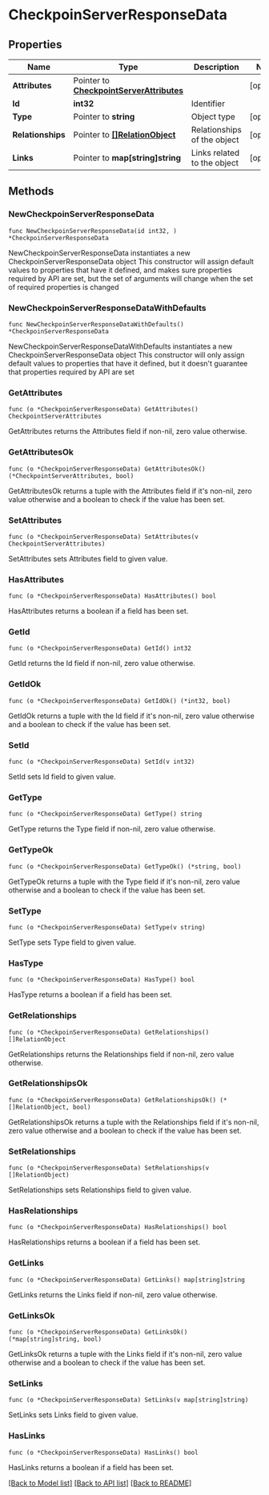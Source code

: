 # CheckpoinServerResponseData

## Properties

Name | Type | Description | Notes
------------ | ------------- | ------------- | -------------
**Attributes** | Pointer to [**CheckpointServerAttributes**](CheckpointServerAttributes.md) |  | [optional] 
**Id** | **int32** | Identifier  | 
**Type** | Pointer to **string** | Object type | [optional] 
**Relationships** | Pointer to [**[]RelationObject**](RelationObject.md) | Relationships of the object | [optional] 
**Links** | Pointer to **map[string]string** | Links related to the object | [optional] 

## Methods

### NewCheckpoinServerResponseData

`func NewCheckpoinServerResponseData(id int32, ) *CheckpoinServerResponseData`

NewCheckpoinServerResponseData instantiates a new CheckpoinServerResponseData object
This constructor will assign default values to properties that have it defined,
and makes sure properties required by API are set, but the set of arguments
will change when the set of required properties is changed

### NewCheckpoinServerResponseDataWithDefaults

`func NewCheckpoinServerResponseDataWithDefaults() *CheckpoinServerResponseData`

NewCheckpoinServerResponseDataWithDefaults instantiates a new CheckpoinServerResponseData object
This constructor will only assign default values to properties that have it defined,
but it doesn't guarantee that properties required by API are set

### GetAttributes

`func (o *CheckpoinServerResponseData) GetAttributes() CheckpointServerAttributes`

GetAttributes returns the Attributes field if non-nil, zero value otherwise.

### GetAttributesOk

`func (o *CheckpoinServerResponseData) GetAttributesOk() (*CheckpointServerAttributes, bool)`

GetAttributesOk returns a tuple with the Attributes field if it's non-nil, zero value otherwise
and a boolean to check if the value has been set.

### SetAttributes

`func (o *CheckpoinServerResponseData) SetAttributes(v CheckpointServerAttributes)`

SetAttributes sets Attributes field to given value.

### HasAttributes

`func (o *CheckpoinServerResponseData) HasAttributes() bool`

HasAttributes returns a boolean if a field has been set.

### GetId

`func (o *CheckpoinServerResponseData) GetId() int32`

GetId returns the Id field if non-nil, zero value otherwise.

### GetIdOk

`func (o *CheckpoinServerResponseData) GetIdOk() (*int32, bool)`

GetIdOk returns a tuple with the Id field if it's non-nil, zero value otherwise
and a boolean to check if the value has been set.

### SetId

`func (o *CheckpoinServerResponseData) SetId(v int32)`

SetId sets Id field to given value.


### GetType

`func (o *CheckpoinServerResponseData) GetType() string`

GetType returns the Type field if non-nil, zero value otherwise.

### GetTypeOk

`func (o *CheckpoinServerResponseData) GetTypeOk() (*string, bool)`

GetTypeOk returns a tuple with the Type field if it's non-nil, zero value otherwise
and a boolean to check if the value has been set.

### SetType

`func (o *CheckpoinServerResponseData) SetType(v string)`

SetType sets Type field to given value.

### HasType

`func (o *CheckpoinServerResponseData) HasType() bool`

HasType returns a boolean if a field has been set.

### GetRelationships

`func (o *CheckpoinServerResponseData) GetRelationships() []RelationObject`

GetRelationships returns the Relationships field if non-nil, zero value otherwise.

### GetRelationshipsOk

`func (o *CheckpoinServerResponseData) GetRelationshipsOk() (*[]RelationObject, bool)`

GetRelationshipsOk returns a tuple with the Relationships field if it's non-nil, zero value otherwise
and a boolean to check if the value has been set.

### SetRelationships

`func (o *CheckpoinServerResponseData) SetRelationships(v []RelationObject)`

SetRelationships sets Relationships field to given value.

### HasRelationships

`func (o *CheckpoinServerResponseData) HasRelationships() bool`

HasRelationships returns a boolean if a field has been set.

### GetLinks

`func (o *CheckpoinServerResponseData) GetLinks() map[string]string`

GetLinks returns the Links field if non-nil, zero value otherwise.

### GetLinksOk

`func (o *CheckpoinServerResponseData) GetLinksOk() (*map[string]string, bool)`

GetLinksOk returns a tuple with the Links field if it's non-nil, zero value otherwise
and a boolean to check if the value has been set.

### SetLinks

`func (o *CheckpoinServerResponseData) SetLinks(v map[string]string)`

SetLinks sets Links field to given value.

### HasLinks

`func (o *CheckpoinServerResponseData) HasLinks() bool`

HasLinks returns a boolean if a field has been set.


[[Back to Model list]](../README.md#documentation-for-models) [[Back to API list]](../README.md#documentation-for-api-endpoints) [[Back to README]](../README.md)


